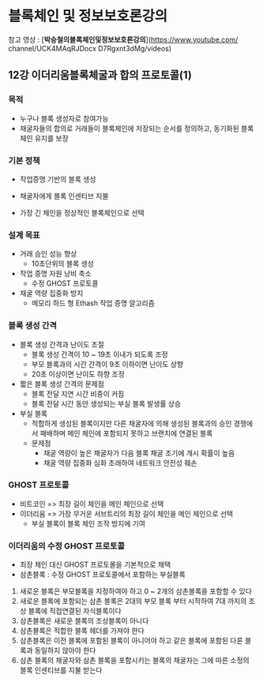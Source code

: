 # 블록체인 및 정보보호론강의

참고 영상 : [**박승철의블록체인및정보보호론강의**](https://www.youtube.com/
channel/UCK4MAqRJDocx
D7Rgxnt3dMg/videos)



## 12강 이더리움블록체굴과 합의 프로토콜(1)

### 목적

- 누구나 블록 생성자로 참여가능
- 채굴자들의 합의로 거래들이 블록체인에 저장되는 순서를 정의하고, 동기화된 블록체인 유지를 보장



### 기본 정책

- 작업증명 기반의 블록 생성
- 채굴자에게 블록 인센티브 지불

- 가장 긴 체인을 정상적인 블록체인으로 선택



### 설계 목표

- 거래 승인 성능 향상
  - 10초단위의 블록 생성
- 작업 증명 자원 낭비 축소
  - 수정 GHOST 프로토콜
- 채굴 역량 집중화 방지
  - 메모리 하드 형 Ethash 작업 증명 알고리즘



### 블록 생성 간격

- 블록 생성 간격과 난이도 조절
  - 블록 생성 간격이 10 ~ 19초 이내가 되도록 조정
  - 부모 블록과의 시간 간격이 9초 이하이면 난이도 상향
  - 20초 이상이면 난이도 하향 조정
- 짧은 블록 생성 간격의 문제점
  - 블록 전달 지연 시간 비중이 커짐
  - 블록 전달 시간 동안 생성되는 부실 블록 발생률 상승
- 부실 블록
  - 적합하게 생성된 블록이지만 다른 채굴자에 의해 생성된 블록과의 승인 경쟁에서 패배하며 메인 체인에 포함되지 못하고 브랜치에 연결된 블록
  - 문제점
    - 채굴 역량이 높은 채굴자가 다음 블록 채굴 조기에 개시 확률이 높음
    - 채굴 역량 집중화 심화 초래하여 네트워크 안전성 훼손



### GHOST 프로토콜

- 비트코인 => 최장 길이 체인을 메인 체인으로 선택
- 이더리움 => 가장 무거운 서브트리의 최장 길이 체인을 메인 체인으로 선택
  - 부실 블록이 블록 체인 조작 방지에 기여



### 이더리움의 수정 GHOST 프로토콜

- 최장 체인 대신 GHOST 프로토몰을 기본적으로 채택
- 삼촌블록 : 수정 GHOST 프로토콜에서 포함하는 부실블록

1. 새로운 블록은 부모블록을 지정하여야 하고 0 ~ 2개의 삼촌블록을 포함할 수 있다
2. 새로운 블록에 포함되는 삼촌 블록은 2대의 부모 블록 부터 시작하여 7대 까지의 조상 블록에 직접연결된 자식블록이다
3. 삼촌블록은 새로운 블록의 조상블록이 아니다
4. 삼촌블록은 적합한 블록 헤더를 가져야 한다
5. 삼촌블록은 이전 블록에 포함된 블록이 아니어야 하고 같은 블록에 포함된 다른 블록과 동일하지 않아야 한다
6. 삼촌 블록의 채굴자와 삼촌 블록을 포함시키는 블록의 채굴자는 그에 따른 소정의 블록 인센티브를 지불 받는다